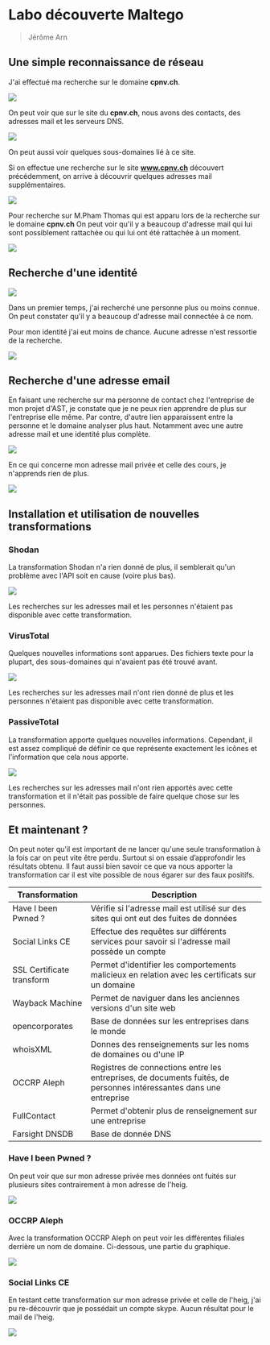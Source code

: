  

# Labo découverte Maltego

> Jérôme Arn

## Une simple reconnaissance de réseau

J'ai effectué ma recherche sur le domaine **cpnv.ch**.

![](img/Sen.png)

On peut voir que sur le site du **cpnv.ch**, nous avons des contacts, des adresses mail et les serveurs DNS. 

![](img/cpnv.png)

On peut aussi voir quelques sous-domaines lié à ce site.

Si on effectue une recherche sur le site **www.cpnv.ch** découvert précédemment, on arrive à découvrir quelques adresses mail supplémentaires.

![](img/cpnv4.png)

Pour recherche sur M.Pham Thomas qui est apparu lors de la recherche sur le domaine **cpnv.ch** On peut voir qu'il  y a beaucoup d'adresse mail qui lui sont possiblement rattachée ou qui lui ont été rattachée à un moment.

![](img/cpnv2.png)



## Recherche d'une identité

![](img/donaldTrump.png)

Dans un premier temps, j'ai recherché une personne plus ou moins connue. On peut constater qu'il y a beaucoup d'adresse mail connectée à ce nom.

Pour mon identité j'ai eut moins de chance. Aucune adresse n'est ressortie de la recherche.

![](img/jeromeArn.png)

## Recherche d'une adresse email

En faisant une recherche sur ma personne de contact chez l'entreprise de mon projet d'AST, je constate que je ne peux rien apprendre de plus sur l'entreprise elle même. Par contre, d'autre lien apparaissent entre la personne et le domaine analyser plus haut. Notamment avec une autre adresse mail et une identité plus complète.  

![](img/sylvainPorchet.png)

En ce qui concerne mon adresse mail privée et celle des cours, je n'apprends rien de plus.

![](img/jerome.arn.png)

## Installation et utilisation de nouvelles transformations

### Shodan

La transformation Shodan n'a rien donné de plus, il semblerait qu'un problème avec l'API soit en cause (voire plus bas).

![](img/api.png)

Les recherches sur les adresses mail et les personnes n'étaient pas disponible avec cette transformation.

### VirusTotal

Quelques nouvelles informations sont apparues. Des fichiers texte pour la plupart, des sous-domaines qui n'avaient pas été trouvé avant.

![](img/shodan.png)

Les recherches sur les adresses mail n'ont rien donné de plus et les personnes n'étaient pas disponible avec cette transformation.

### PassiveTotal

La transformation apporte quelques nouvelles informations. Cependant, il est assez compliqué de définir ce que représente exactement les icônes et l'information que cela nous apporte.  

![](img/passiveTotal.png)

Les recherches sur les adresses mail n'ont rien apportés avec cette transformation et il n'était pas possible de faire quelque chose sur les personnes.

## Et maintenant ?

On peut noter qu'il est important de ne lancer qu'une seule transformation à la fois car on peut vite être perdu. Surtout si on essaie d’approfondir les résultats obtenu. Il faut aussi bien savoir ce que va nous apporter la transformation car il est vite possible de nous égarer sur des faux positifs.

| Transformation            | Description                                                  |
| ------------------------- | ------------------------------------------------------------ |
| Have I been Pwned ?       | Vérifie si l'adresse mail est utilisé sur des sites qui ont eut des fuites de données |
| Social Links CE           | Effectue des requêtes sur différents services pour savoir si l'adresse mail possède un compte |
| SSL Certificate transform | Permet d'identifier les comportements malicieux en relation avec les certificats sur un domaine |
| Wayback Machine           | Permet de naviguer dans les anciennes versions d'un site web |
| opencorporates            | Base de données sur les entreprises dans le monde            |
| whoisXML                  | Donnes des renseignements sur les noms de domaines ou d'une IP |
| OCCRP Aleph               | Registres de connections entre les entreprises, de documents fuités, de personnes intéressantes dans une entreprise |
| FullContact               | Permet d'obtenir plus de renseignement sur une entreprise    |
| Farsight DNSDB            | Base de donnée DNS                                           |

### Have I been Pwned ?

On peut voir que sur mon adresse privée mes données ont fuités sur plusieurs sites contrairement à mon adresse de l'heig.

![](img/mail.png)

### OCCRP Aleph 

Avec la transformation OCCRP Aleph on peut voir les différentes filiales derrière un nom de domaine. Ci-dessous, une partie du graphique.  

![](img/migros.png)

### Social Links CE

En testant cette transformation sur mon adresse privée et celle de l'heig, j'ai pu re-découvrir que je possédait un compte skype. Aucun résultat pour le mail de l'heig.

![](img/social.png)